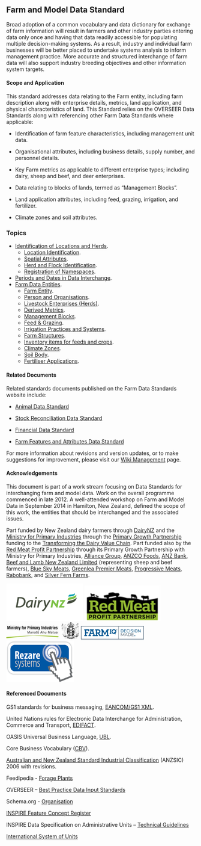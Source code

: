 ## Farm and Model Data Standard

Broad adoption of a common vocabulary and data dictionary for exchange of farm information will result in farmers and other industry parties entering data only once and having that data readily accessible for populating multiple decision-making systems. As a result, industry and individual farm businesses will be better placed to undertake systems analysis to inform management practice. More accurate and structured interchange of farm data will also support industry breeding objectives and other information system targets.

#### Scope and Application
This standard addresses data relating to the Farm entity, including farm description along with enterprise details, metrics, land application, and physical characteristics of land. This Standard relies on the OVERSEER Data Standards along with referencing other Farm Data Standards where applicable:

* Identification of farm feature characteristics, including management unit data.

* Organisational attributes, including business details, supply number, and personnel details. 

* Key Farm metrics as applicable to different enterprise types; including dairy, sheep and beef, and deer enterprises.

* Data relating to blocks of lands, termed as “Management Blocks”.

* Land application attributes, including feed, grazing, irrigation, and fertilizer.

* Climate zones and soil attributes.

### Topics

* [Identification of Locations and Herds](FMDS_Identification-of-Locations-and-Herds.md).
  * [Location Identification](FMDS_Identification-of-Locations-and-Herds.md#Location-Identification).
  * [Spatial Attributes](FMDS_Identification-of-Locations-and-Herds.md#Spatial-Attributes).
  * [Herd and Flock Identification](FMDS_Identification-of-Locations-and-Herds.md#Herd-and-Flock-Identification).
  * [Registration of Namespaces](FMDS_Identification-of-Locations-and-Herds.md#).
* [Periods and Dates in Data Interchange](FMDS_Periods-and-Dates-in-Data-Interchange.md).
* [Farm Data Entities](FMDS_Farm-Data-Entities.md).
  * [Farm Entity](FMDS_Farm-Data-Entities_Farm-Entity.md).
  * [Person and Organisations](FMDS_Farm-Data-Entities_Person-and-Organisations.md).
  * [Livestock Enterprises (Herds)](FMDS_Farm-Data-Entities_Livestock-Enterprises-(Herds).md).
  * [Derived Metrics](FMDS_Farm-Data-Entities_Derived-Metrics.md).
  * [Management Blocks](FMDS_Farm-Data-Entities_Management-Blocks.md).
  * [Feed & Grazing](FMDS_Farm-Data-Entities_Feed-&-Grazing.md).
  * [Irrigation Practices and Systems](FMDS_Farm-Data-Entities_Irrigation-Practices-and-Systems.md).
  * [Farm Structures](FMDS_Farm-Data-Entities_Farm-Structures.md).
  * [Inventory items for feeds and crops](FMDS_Farm-Data-Entities.md#Inventory-items-for-feeds-and-crops).
  * [Climate Zones](FMDS_Farm-Data-Entities.md#Climate-Zones).
  * [Soil Body](FMDS_Farm-Data-Entities_Soil-Body.md).
  * [Fertiliser Applications](FMDS_Farm-Data-Entities.md#Fertiliser-Applications).

#### Related Documents

Related standards documents published on the Farm Data Standards website include:

* [Animal Data Standard](https://github.com/Datalinker-Org/Farm-Data-Standards/blob/master/Animal%20Data%20Standards/README.md)

* [Stock Reconciliation Data Standard](https://github.com/Datalinker-Org/Farm-Data-Standards/blob/master/Stock%20Reconciliation/README.md)

* [Financial Data Standard](https://github.com/Datalinker-Org/Farm-Data-Standards/blob/master/Financial%20Data%20Standard/README.md)

* [Farm Features and Attributes Data Standard](https://github.com/Datalinker-Org/Farm-Data-Standards/blob/master/Farm%20Features%20and%20Attributes/README.md)

For more information about revisions and version updates, or to make suggestions for improvement, please visit our [Wiki Management](FMDS_Wiki-Management.md) page.

#### Acknowledgements

This document is part of a work stream focusing on Data Standards for interchanging farm and model data. Work on the overall programme commenced in late 2012.  A well-attended workshop on Farm and Model Data in September 2014 in Hamilton, New Zealand, defined the scope of this work, the entities that should be interchanged and the associated issues.

Part funded by New Zealand dairy farmers through [DairyNZ](https://www.dairynz.co.nz/) and the [Ministry for Primary Industries](https://www.mpi.govt.nz/) through the [Primary Growth Partnership](https://www.mpi.govt.nz/funding-and-programmes/sustainable-food-and-fibre-futures/primary-growth-partnership/) funding to the [Transforming the Dairy Value Chain](https://www.mpi.govt.nz/funding-and-programmes/sustainable-food-and-fibre-futures/primary-growth-partnership/completed-pgp-programmes/transforming-the-dairy-value-chain/). Part funded also by the [Red Meat Profit Partnership](https://www.rmpp.co.nz/) through its Primary Growth Partnership with Ministry for Primary Industries, [Alliance Group](https://www.alliance.co.nz/), [ANZCO Foods](https://anzcofoods.com/), [ANZ Bank](https://www.anz.com/), [Beef and Lamb New Zealand Limited](https://beeflambnz.com/) (representing sheep and beef farmers), [Blue Sky Meats](https://bluesky.co.nz/), [Greenlea Premier Meats](https://www.greenlea.co.nz/), [Progressive Meats](https://www.progressivemeats.co.nz/), [Rabobank](https://www.rabobank.com/), and [Silver Fern Farms](https://www.silverfernfarms.com/). 

![DairyNZLogo](https://github.com/Datalinker-Org/Farm-Data-Standards/blob/master/Images/DairyNZ_205x100.png)
![RMPPLogo](https://github.com/Datalinker-Org/Farm-Data-Standards/blob/master/Images/RMPP_1_75.png)
![MPILogo](https://github.com/Datalinker-Org/Farm-Data-Standards/blob/master/Images/MPI.png)
![FARMIQLogo](https://github.com/Datalinker-Org/Farm-Data-Standards/blob/master/Images/FarmIQ.png)
![RezareSystemsLogo](https://github.com/Datalinker-Org/Farm-Data-Standards/blob/master/Images/RezareSystems_180x110.png)

#### Referenced Documents

GS1 standards for business messaging, [EANCOM/GS1 XML](http://www.gs1.org/gsmp/kc/ecom/eancom_overview).

United Nations rules for Electronic Data Interchange for Administration, Commerce and Transport, [EDIFACT](http://www.unece.org/cefact/edifact/welcome.html).

OASIS Universal Business Language, [UBL](http://docs.oasis-open.org/ubl/os-UBL-2.1/UBL-2.1.html).

Core Business Vocabulary ([CBV](http://www.gs1.org/gsmp/kc/epcglobal/cbv)).

[Australian and New Zealand Standard Industrial Classification](http://www.abs.gov.au/AUSSTATS/abs@.nsf/DetailsPage/1292.02006%20(Revision%202.0)?OpenDocument) (ANZSIC) 2006 with revisions.

Feedipedia - [Forage Plants](http://www.overseer.org.nz/files/download/119b106220ef304)

OVERSEER – [Best Practice Data Input Standards](https://www.waikatoregion.govt.nz/assets/WRC/Council/Policy-and-Plans/HR/ReadProposedPlan/Overseer.pdf)

Schema.org - [Organisation](http://schema.org/Organization)

[INSPIRE Feature Concept Register](http://inspire.ec.europa.eu/featureconcept)

INSPIRE Data Specification on Administrative Units – [Technical Guidelines](https://inspire.ec.europa.eu/id/document/tg/au)

[International System of Units](https://en.wikipedia.org/wiki/International_System_of_Units)
